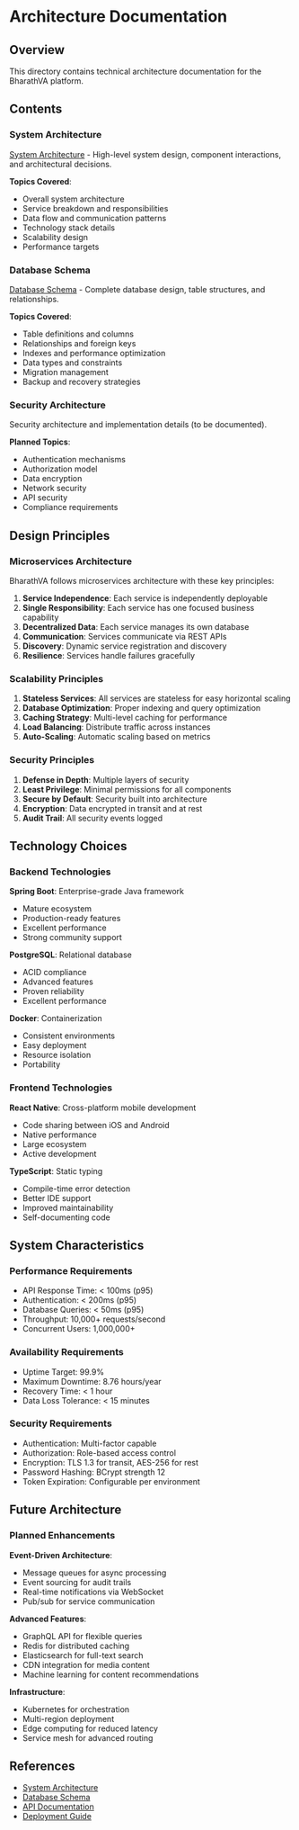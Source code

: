 # Architecture Documentation

## Overview

This directory contains technical architecture documentation for the BharathVA platform.

## Contents

### System Architecture
[System Architecture](system-architecture.md) - High-level system design, component interactions, and architectural decisions.

**Topics Covered**:
- Overall system architecture
- Service breakdown and responsibilities
- Data flow and communication patterns
- Technology stack details
- Scalability design
- Performance targets

### Database Schema
[Database Schema](database-schema.md) - Complete database design, table structures, and relationships.

**Topics Covered**:
- Table definitions and columns
- Relationships and foreign keys
- Indexes and performance optimization
- Data types and constraints
- Migration management
- Backup and recovery strategies

### Security Architecture
Security architecture and implementation details (to be documented).

**Planned Topics**:
- Authentication mechanisms
- Authorization model
- Data encryption
- Network security
- API security
- Compliance requirements

## Design Principles

### Microservices Architecture
BharathVA follows microservices architecture with these key principles:

1. **Service Independence**: Each service is independently deployable
2. **Single Responsibility**: Each service has one focused business capability
3. **Decentralized Data**: Each service manages its own database
4. **Communication**: Services communicate via REST APIs
5. **Discovery**: Dynamic service registration and discovery
6. **Resilience**: Services handle failures gracefully

### Scalability Principles

1. **Stateless Services**: All services are stateless for easy horizontal scaling
2. **Database Optimization**: Proper indexing and query optimization
3. **Caching Strategy**: Multi-level caching for performance
4. **Load Balancing**: Distribute traffic across instances
5. **Auto-Scaling**: Automatic scaling based on metrics

### Security Principles

1. **Defense in Depth**: Multiple layers of security
2. **Least Privilege**: Minimal permissions for all components
3. **Secure by Default**: Security built into architecture
4. **Encryption**: Data encrypted in transit and at rest
5. **Audit Trail**: All security events logged

## Technology Choices

### Backend Technologies

**Spring Boot**: Enterprise-grade Java framework
- Mature ecosystem
- Production-ready features
- Excellent performance
- Strong community support

**PostgreSQL**: Relational database
- ACID compliance
- Advanced features
- Proven reliability
- Excellent performance

**Docker**: Containerization
- Consistent environments
- Easy deployment
- Resource isolation
- Portability

### Frontend Technologies

**React Native**: Cross-platform mobile development
- Code sharing between iOS and Android
- Native performance
- Large ecosystem
- Active development

**TypeScript**: Static typing
- Compile-time error detection
- Better IDE support
- Improved maintainability
- Self-documenting code

## System Characteristics

### Performance Requirements
- API Response Time: < 100ms (p95)
- Authentication: < 200ms (p95)
- Database Queries: < 50ms (p95)
- Throughput: 10,000+ requests/second
- Concurrent Users: 1,000,000+

### Availability Requirements
- Uptime Target: 99.9%
- Maximum Downtime: 8.76 hours/year
- Recovery Time: < 1 hour
- Data Loss Tolerance: < 15 minutes

### Security Requirements
- Authentication: Multi-factor capable
- Authorization: Role-based access control
- Encryption: TLS 1.3 for transit, AES-256 for rest
- Password Hashing: BCrypt strength 12
- Token Expiration: Configurable per environment

## Future Architecture

### Planned Enhancements

**Event-Driven Architecture**:
- Message queues for async processing
- Event sourcing for audit trails
- Real-time notifications via WebSocket
- Pub/sub for service communication

**Advanced Features**:
- GraphQL API for flexible queries
- Redis for distributed caching
- Elasticsearch for full-text search
- CDN integration for media content
- Machine learning for content recommendations

**Infrastructure**:
- Kubernetes for orchestration
- Multi-region deployment
- Edge computing for reduced latency
- Service mesh for advanced routing

## References

- [System Architecture](system-architecture.md)
- [Database Schema](database-schema.md)
- [API Documentation](../api/authentication.md)
- [Deployment Guide](../deployment/production-deployment.md)

